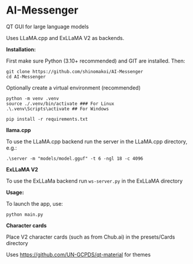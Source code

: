 # AI-Messenger

QT GUI for large language models

Uses LLaMA.cpp and ExLLaMA V2 as backends.

**Installation:**

First make sure Python (3.10+ recommended) and GIT are installed. Then:
```
git clone https://github.com/shinomakoi/AI-Messenger
cd AI-Messenger
```
Optionally create a virtual environment (recommended)

```
python -m venv .venv
source ./.venv/bin/activate ### For Linux
.\.venv\Scripts\activate ## For Windows
```
```
pip install -r requirements.txt
```
**llama.cpp**

To use the LLaMA.cpp backend run the server in the LLaMA.cpp directory, e.g.:
```
.\server -m "models/model.gguf" -t 6 -ngl 18 -c 4096
```
**ExLLaMA V2**

To use the ExLLaMa backend run ```ws-server.py``` in the ExLLaMA directory

**Usage:**

To launch the app, use: 
```
python main.py
```

**Character cards**

Place V2 character cards (such as from Chub.ai) in the presets/Cards directory

Uses https://github.com/UN-GCPDS/qt-material for themes
